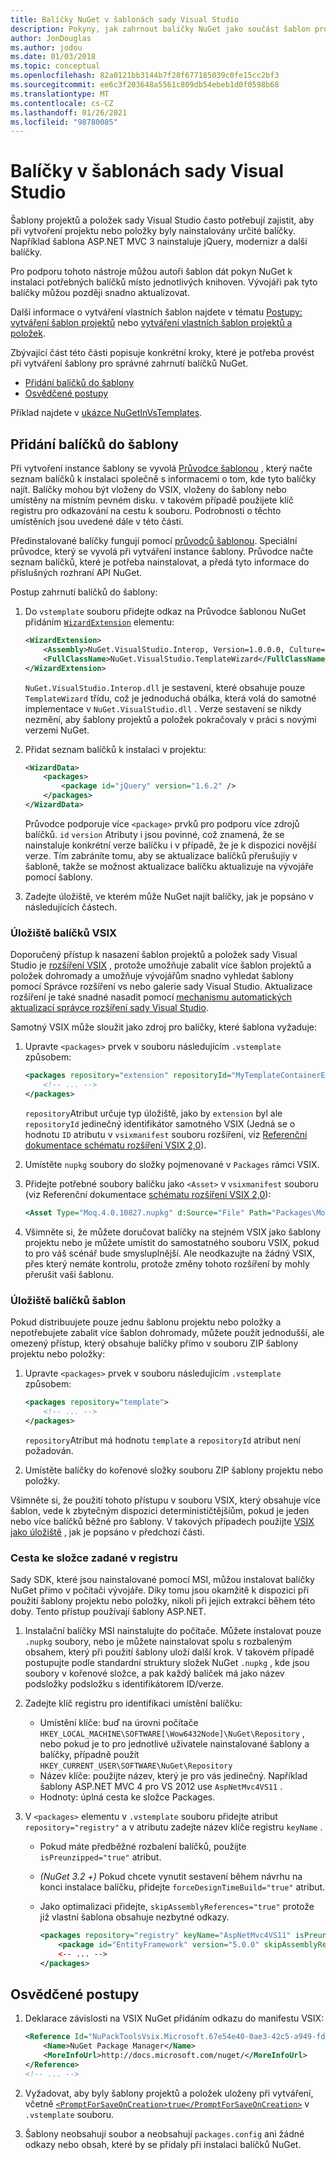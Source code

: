 ```yaml
---
title: Balíčky NuGet v šablonách sady Visual Studio
description: Pokyny, jak zahrnout balíčky NuGet jako součást šablon projektů a položek sady Visual Studio.
author: JonDouglas
ms.author: jodou
ms.date: 01/03/2018
ms.topic: conceptual
ms.openlocfilehash: 82a0121bb3144b7f28f677185039c0fe15cc2bf3
ms.sourcegitcommit: ee6c3f203648a5561c809db54ebeb1d0f0598b68
ms.translationtype: MT
ms.contentlocale: cs-CZ
ms.lasthandoff: 01/26/2021
ms.locfileid: "98780085"
---
```

# <a name="packages-in-visual-studio-templates"></a>Balíčky v šablonách sady Visual Studio

Šablony projektů a položek sady Visual Studio často potřebují zajistit, aby při vytvoření projektu nebo položky byly nainstalovány určité balíčky. Například šablona ASP.NET MVC 3 nainstaluje jQuery, modernizr a další balíčky.

Pro podporu tohoto nástroje můžou autoři šablon dát pokyn NuGet k instalaci potřebných balíčků místo jednotlivých knihoven. Vývojáři pak tyto balíčky můžou později snadno aktualizovat.

Další informace o vytváření vlastních šablon najdete v tématu [Postupy: vytváření šablon projektů](/visualstudio/ide/how-to-create-project-templates) nebo [vytváření vlastních šablon projektů a položek](/visualstudio/extensibility/creating-custom-project-and-item-templates).

Zbývající část této části popisuje konkrétní kroky, které je potřeba provést při vytváření šablony pro správné zahrnutí balíčků NuGet.

- [Přidání balíčků do šablony](#adding-packages-to-a-template)
- [Osvědčené postupy](#best-practices)

Příklad najdete v [ukázce NuGetInVsTemplates](https://bitbucket.org/marcind/nugetinvstemplates).

## <a name="adding-packages-to-a-template"></a>Přidání balíčků do šablony

Při vytvoření instance šablony se vyvolá [Průvodce šablonou](/visualstudio/extensibility/how-to-use-wizards-with-project-templates) , který načte seznam balíčků k instalaci společně s informacemi o tom, kde tyto balíčky najít. Balíčky mohou být vloženy do VSIX, vloženy do šablony nebo umístěny na místním pevném disku. v takovém případě použijete klíč registru pro odkazování na cestu k souboru. Podrobnosti o těchto umístěních jsou uvedené dále v této části.

Předinstalované balíčky fungují pomocí [průvodců šablonou](/visualstudio/extensibility/how-to-use-wizards-with-project-templates). Speciální průvodce, který se vyvolá při vytváření instance šablony. Průvodce načte seznam balíčků, které je potřeba nainstalovat, a předá tyto informace do příslušných rozhraní API NuGet.

Postup zahrnutí balíčků do šablony:

1. Do `vstemplate` souboru přidejte odkaz na Průvodce šablonou NuGet přidáním [`WizardExtension`](/visualstudio/extensibility/wizardextension-element-visual-studio-templates) elementu:

    ```xml
    <WizardExtension>
        <Assembly>NuGet.VisualStudio.Interop, Version=1.0.0.0, Culture=neutral, PublicKeyToken=b03f5f7f11d50a3a</Assembly>
        <FullClassName>NuGet.VisualStudio.TemplateWizard</FullClassName>
    </WizardExtension>
    ```

    `NuGet.VisualStudio.Interop.dll` je sestavení, které obsahuje pouze `TemplateWizard` třídu, což je jednoduchá obálka, která volá do samotné implementace v `NuGet.VisualStudio.dll` . Verze sestavení se nikdy nezmění, aby šablony projektů a položek pokračovaly v práci s novými verzemi NuGet.

1. Přidat seznam balíčků k instalaci v projektu:

    ```xml
    <WizardData>
        <packages>
            <package id="jQuery" version="1.6.2" />
        </packages>
    </WizardData>
    ```

    Průvodce podporuje více `<package>` prvků pro podporu více zdrojů balíčků. `id` `version` Atributy i jsou povinné, což znamená, že se nainstaluje konkrétní verze balíčku i v případě, že je k dispozici novější verze. Tím zabráníte tomu, aby se aktualizace balíčků přerušujíy v šabloně, takže se možnost aktualizace balíčku aktualizuje na vývojáře pomocí šablony.

1. Zadejte úložiště, ve kterém může NuGet najít balíčky, jak je popsáno v následujících částech.

### <a name="vsix-package-repository"></a>Úložiště balíčků VSIX

Doporučený přístup k nasazení šablon projektů a položek sady Visual Studio je [rozšíření VSIX](/visualstudio/extensibility/shipping-visual-studio-extensions) , protože umožňuje zabalit více šablon projektů a položek dohromady a umožňuje vývojářům snadno vyhledat šablony pomocí Správce rozšíření vs nebo galerie sady Visual Studio. Aktualizace rozšíření je také snadné nasadit pomocí [mechanismu automatických aktualizací správce rozšíření sady Visual Studio](/visualstudio/extensibility/how-to-update-a-visual-studio-extension).

Samotný VSIX může sloužit jako zdroj pro balíčky, které šablona vyžaduje:

1. Upravte `<packages>` prvek v souboru následujícím `.vstemplate` způsobem:

    ```xml
    <packages repository="extension" repositoryId="MyTemplateContainerExtensionId">
        <!-- ... -->
    </packages>
    ```

    `repository`Atribut určuje typ úložiště, jako by `extension` byl ale `repositoryId` jedinečný identifikátor samotného VSIX (Jedná se o hodnotu `ID` atributu v `vsixmanifest` souboru rozšíření, viz [Referenční dokumentace schématu rozšíření VSIX 2,0](/visualstudio/extensibility/vsix-extension-schema-2-0-reference)).

1. Umístěte `nupkg` soubory do složky pojmenované v `Packages` rámci VSIX.

1. Přidejte potřebné soubory balíčku jako `<Asset>` v `vsixmanifest` souboru (viz Referenční dokumentace [schématu rozšíření VSIX 2,0](/visualstudio/extensibility/vsix-extension-schema-2-0-reference)):

    ```xml
    <Asset Type="Moq.4.0.10827.nupkg" d:Source="File" Path="Packages\Moq.4.0.10827.nupkg" d:VsixSubPath="Packages" />
    ```

1. Všimněte si, že můžete doručovat balíčky na stejném VSIX jako šablony projektu nebo je můžete umístit do samostatného souboru VSIX, pokud to pro váš scénář bude smysluplnější. Ale neodkazujte na žádný VSIX, přes který nemáte kontrolu, protože změny tohoto rozšíření by mohly přerušit vaši šablonu.

### <a name="template-package-repository"></a>Úložiště balíčků šablon

Pokud distribuujete pouze jednu šablonu projektu nebo položky a nepotřebujete zabalit více šablon dohromady, můžete použít jednodušší, ale omezený přístup, který obsahuje balíčky přímo v souboru ZIP šablony projektu nebo položky:

1. Upravte `<packages>` prvek v souboru následujícím `.vstemplate` způsobem:

    ```xml
    <packages repository="template">
        <!-- ... -->
    </packages>
    ```

    `repository`Atribut má hodnotu `template` a `repositoryId` atribut není požadován.

1. Umístěte balíčky do kořenové složky souboru ZIP šablony projektu nebo položky.

Všimněte si, že použití tohoto přístupu v souboru VSIX, který obsahuje více šablon, vede k zbytečným dispozici determinističtějšíům, pokud je jeden nebo více balíčků běžné pro šablony. V takových případech použijte [VSIX jako úložiště](#vsix-package-repository) , jak je popsáno v předchozí části.

### <a name="registry-specified-folder-path"></a>Cesta ke složce zadané v registru

Sady SDK, které jsou nainstalované pomocí MSI, můžou instalovat balíčky NuGet přímo v počítači vývojáře. Díky tomu jsou okamžitě k dispozici při použití šablony projektu nebo položky, nikoli při jejich extrakci během této doby. Tento přístup používají šablony ASP.NET.

1. Instalační balíčky MSI nainstalujte do počítače. Můžete instalovat pouze `.nupkg` soubory, nebo je můžete nainstalovat spolu s rozbaleným obsahem, který při použití šablony uloží další krok. V takovém případě postupujte podle standardní struktury složek NuGet `.nupkg` , kde jsou soubory v kořenové složce, a pak každý balíček má jako název podsložky podsložku s identifikátorem ID/verze.

1. Zadejte klíč registru pro identifikaci umístění balíčku:

    - Umístění klíče: buď na úrovni počítače `HKEY_LOCAL_MACHINE\SOFTWARE[\Wow6432Node]\NuGet\Repository` , nebo pokud je to pro jednotlivé uživatele nainstalované šablony a balíčky, případně použít `HKEY_CURRENT_USER\SOFTWARE\NuGet\Repository`
    - Název klíče: použijte název, který je pro vás jedinečný. Například šablony ASP.NET MVC 4 pro VS 2012 use `AspNetMvc4VS11` .
    - Hodnoty: úplná cesta ke složce Packages.

1. V `<packages>` elementu v `.vstemplate` souboru přidejte atribut `repository="registry"` a v atributu zadejte název klíče registru `keyName` .

    - Pokud máte předběžné rozbalení balíčků, použijte `isPreunzipped="true"` atribut.
    - *(NuGet 3.2 +)* Pokud chcete vynutit sestavení během návrhu na konci instalace balíčku, přidejte `forceDesignTimeBuild="true"` atribut.
    - Jako optimalizaci přidejte, `skipAssemblyReferences="true"` protože již vlastní šablona obsahuje nezbytné odkazy.

        ```xml
        <packages repository="registry" keyName="AspNetMvc4VS11" isPreunzipped="true">
            <package id="EntityFramework" version="5.0.0" skipAssemblyReferences="true" />
            <-- ... -->
        </packages>
        ```

## <a name="best-practices"></a>Osvědčené postupy

1. Deklarace závislosti na VSIX NuGet přidáním odkazu do manifestu VSIX:

    ```xml
    <Reference Id="NuPackToolsVsix.Microsoft.67e54e40-0ae3-42c5-a949-fddf5739e7a5" MinVersion="1.7.30402.9028">
        <Name>NuGet Package Manager</Name>
        <MoreInfoUrl>http://docs.microsoft.com/nuget/</MoreInfoUrl>
    </Reference>
    <!-- ... -->
    ```

1. Vyžadovat, aby byly šablony projektů a položek uloženy při vytváření, včetně [`<PromptForSaveOnCreation>true</PromptForSaveOnCreation>`](/visualstudio/extensibility/promptforsaveoncreation-element-visual-studio-templates) v `.vstemplate` souboru.

1. Šablony neobsahují soubor a neobsahují `packages.config` ani žádné odkazy nebo obsah, které by se přidaly při instalaci balíčků NuGet.

